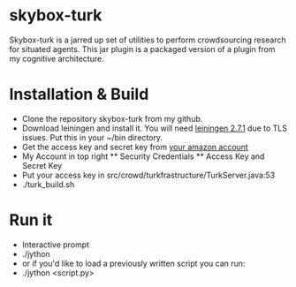# skybox-turk
Skybox-turk is a jarred up set of utilities to perform crowdsourcing research for situated agents. This jar plugin is a packaged version of a plugin from my cognitive architecture. 



# Installation & Build
* Clone the repository skybox-turk from my github.
* Download leiningen and install it. You will need [leiningen 2.7.1](https://raw.githubusercontent.com/technomancy/leiningen/2.7.1/bin/lein) due to TLS issues. Put this in your ~/bin directory.
* Get the access key and secret key from [your amazon account](http://www.aws.amazon.com)
* My Account in top right
** Security Credentials
** Access Key and Secret Key
* Put your access key in src/crowd/turkfrastructure/TurkServer.java:53
* ./turk_build.sh

# Run it 
* Interactive prompt
 * ./jython 
* or if you'd like to load a previously written script you can run:
 * ./jython \<script.py\>
